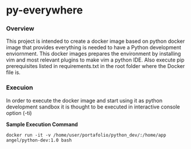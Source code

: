 # py-everywhere

### Overview
This project is intended to create a docker image based on python docker image that provides everything is needed to have a Python development enviornment.
This docker images prepares the environment by installing vim and most relevant plugins to make vim a python IDE.
Also execute pip prerequisites listed in requirements.txt in the root folder where the Docker file is.

### Execuion
In order to execute the docker image and start using it as python development sandbox it is thought to be executed in interactive console option (-ti)

**Sample Execution Command**

`docker run -it -v /home/user/portafolio/python_dev/:/home/app angel/python-dev:1.0 bash`
